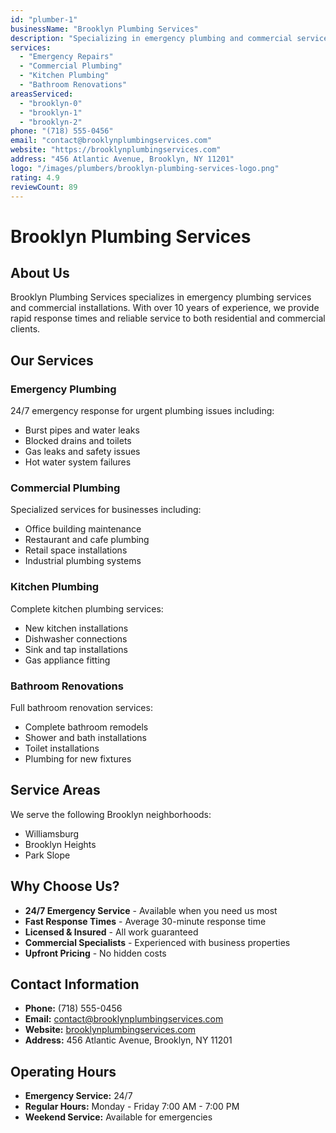 ```yaml
---
id: "plumber-1"
businessName: "Brooklyn Plumbing Services"
description: "Specializing in emergency plumbing and commercial services across Brooklyn. Fast response times and 24/7 availability."
services:
  - "Emergency Repairs"
  - "Commercial Plumbing"
  - "Kitchen Plumbing"
  - "Bathroom Renovations"
areasServiced:
  - "brooklyn-0"
  - "brooklyn-1"
  - "brooklyn-2"
phone: "(718) 555-0456"
email: "contact@brooklynplumbingservices.com"
website: "https://brooklynplumbingservices.com"
address: "456 Atlantic Avenue, Brooklyn, NY 11201"
logo: "/images/plumbers/brooklyn-plumbing-services-logo.png"
rating: 4.9
reviewCount: 89
---
```


# Brooklyn Plumbing Services

## About Us

Brooklyn Plumbing Services specializes in emergency plumbing services and commercial installations. With over 10 years of experience, we provide rapid response times and reliable service to both residential and commercial clients.

## Our Services

### Emergency Plumbing
24/7 emergency response for urgent plumbing issues including:
- Burst pipes and water leaks
- Blocked drains and toilets
- Gas leaks and safety issues
- Hot water system failures

### Commercial Plumbing
Specialized services for businesses including:
- Office building maintenance
- Restaurant and cafe plumbing
- Retail space installations
- Industrial plumbing systems

### Kitchen Plumbing
Complete kitchen plumbing services:
- New kitchen installations
- Dishwasher connections
- Sink and tap installations
- Gas appliance fitting

### Bathroom Renovations
Full bathroom renovation services:
- Complete bathroom remodels
- Shower and bath installations
- Toilet installations
- Plumbing for new fixtures

## Service Areas

We serve the following Brooklyn neighborhoods:
- Williamsburg
- Brooklyn Heights
- Park Slope

## Why Choose Us?

- **24/7 Emergency Service** - Available when you need us most
- **Fast Response Times** - Average 30-minute response time
- **Licensed & Insured** - All work guaranteed
- **Commercial Specialists** - Experienced with business properties
- **Upfront Pricing** - No hidden costs

## Contact Information

- **Phone:** (718) 555-0456
- **Email:** contact@brooklynplumbingservices.com
- **Website:** [brooklynplumbingservices.com](https://brooklynplumbingservices.com)
- **Address:** 456 Atlantic Avenue, Brooklyn, NY 11201

## Operating Hours

- **Emergency Service:** 24/7
- **Regular Hours:** Monday - Friday 7:00 AM - 7:00 PM
- **Weekend Service:** Available for emergencies 